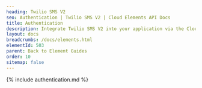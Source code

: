 ```yaml
---
heading: Twilio SMS V2
seo: Authentication | Twilio SMS V2 | Cloud Elements API Docs
title: Authentication
description: Integrate Twilio SMS V2 into your application via the Cloud Elements APIs.
layout: docs
breadcrumbs: /docs/elements.html
elementId: 503
parent: Back to Element Guides
order: 10
sitemap: false
---
```


{% include authentication.md %}
